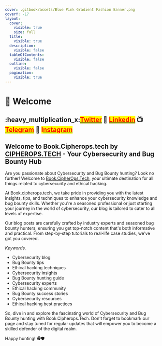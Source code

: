 ```yaml
---
cover: .gitbook/assets/Blue Pink Gradient Fashion Banner.png
coverY: -17
layout:
  cover:
    visible: true
    size: full
  title:
    visible: true
  description:
    visible: false
  tableOfContents:
    visible: false
  outline:
    visible: false
  pagination:
    visible: true
---
```


# 💛 Welcome

## &#x20;:heavy\_multiplication\_x:[<mark style="color:red;">Twitter</mark>](https://twitter.com/Cipher0ps\_tech?t=MlqumIay8I49eWwhjgrotg\&s=09) :link: [<mark style="color:red;">Linkedin</mark>](https://www.linkedin.com/company/cipherops/) :tv: [<mark style="color:red;">Telegram</mark>](https://t.me/cipherops\_tech) :tada: <mark style="color:red;">I</mark>[<mark style="color:red;">nstagram</mark>](https://instagram.com/cipherops\_tech?igshid=MzNlNGNkZWQ4Mg==)

## **Welcome to Book.Cipherops.tech by** [**CIPHEROPS.TECH**](./#welcome-to-book.cipherops.tech-by-cipherops.tech-your-cybersecurity-and-bug-bounty-hub) **- Your Cybersecurity and Bug Bounty Hub**

Are you passionate about Cybersecurity and Bug Bounty hunting? Look no further! Welcome to [Book.CipherOps.Tech](https://book.cipherops.tech), your ultimate destination for all things related to cybersecurity and ethical hacking.

At Book.cipherops.tech, we take pride in providing you with the latest insights, tips, and techniques to enhance your cybersecurity knowledge and bug bounty skills. Whether you're a seasoned professional or just starting your journey in the world of cybersecurity, our blog is tailored to cater to all levels of expertise.

Our blog posts are carefully crafted by industry experts and seasoned bug bounty hunters, ensuring you get top-notch content that's both informative and practical. From step-by-step tutorials to real-life case studies, we've got you covered.

_Keywords._

* Cybersecurity blog
* Bug Bounty tips
* Ethical hacking techniques
* Cybersecurity insights
* Bug Bounty hunting guide
* Cybersecurity experts
* Ethical hacking community
* Bug Bounty success stories
* Cybersecurity resources
* Ethical hacking best practices

So, dive in and explore the fascinating world of Cybersecurity and Bug Bounty hunting with Book.Cipherops.Tech. Don't forget to bookmark our page and stay tuned for regular updates that will empower you to become a skilled defender of the digital realm.

Happy hunting! 🕵️🛡️
